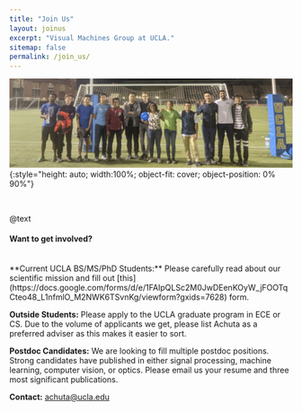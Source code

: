 ```yaml
---
title: "Join Us"
layout: joinus
excerpt: "Visual Machines Group at UCLA."
sitemap: false
permalink: /join_us/
---
```


![Frisbee Picture](/assets/images/vmg_frisbee_2019.jpg){:style="height: auto; width:100%; object-fit: cover; object-position: 0% 90%"}

<br>

@text
#### Want to get involved?
<br>
**Current UCLA BS/MS/PhD Students:** Please carefully read about our scientific mission and fill out [this](https://docs.google.com/forms/d/e/1FAIpQLSc2M0JwDEenKOyW_jFOOTqCteo48_L1nfmlO_M2NWK6TSvnKg/viewform?gxids=7628) form.

**Outside Students:** Please apply to the UCLA graduate program in ECE or CS. Due to the volume of applicants we get, please list Achuta as a preferred adviser as this makes it easier to sort.

**Postdoc Candidates:** We are looking to fill multiple postdoc positions. Strong candidates have published in either signal processing, machine learning, computer vision, or optics. Please email us your resume and three most significant publications.

**Contact:** [achuta@ucla.edu](mailto:achuta@ucla.edu)
